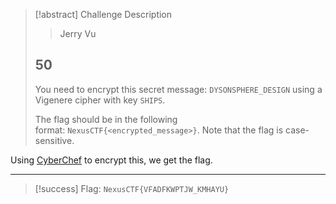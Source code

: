 > [!abstract] Challenge Description
> > Jerry Vu
> ## 50
> You need to encrypt this secret message: `DYSONSPHERE_DESIGN` using a Vigenere cipher with key `SHIPS`.
> 
> The flag should be in the following format: `NexusCTF{<encrypted_message>}`. Note that the flag is case-sensitive.

Using [CyberChef](https://gchq.github.io/CyberChef/#recipe=Vigen%C3%A8re_Encode('SHIPS')&input=RFlTT05TUEhFUkVfREVTSUdO) to encrypt this, we get the flag.

---
> [!success] Flag: `NexusCTF{VFADFKWPTJW_KMHAYU}`
